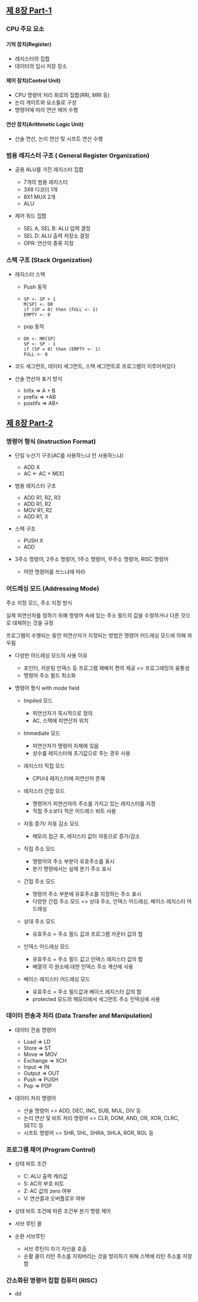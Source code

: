 
## [제 8장 Part-1](https://www.youtube.com/watch?v=-Y2-gdesND8&list=PLc8fQ-m7b1hCHTT7VH2oo0Ng7Et096dYc&index=18)

### CPU 주요 요소

#### 기억 장치(Register)

- 레지스터의 집합
- 데이터의 임시 저장 장소

#### 제어 장치(Control Unit)

- CPU 명령어 처리 회로의 집합(RRI, MRI 등)
- 논리 게이트와 요소들로 구성
- 명령어에 따라 연산 제어 수행

#### 연산 장치(Arithmetic Logic Unit)

- 산술 연산, 논리 연산 및 시프트 연산 수행



### 범용 레지스터 구조 ( General Register Organization)

- 공용 ALU를 가진 레지스터 집합
  - 7개의 범용 레지스터
  - 3X8 디코더 1개
  - 8X1 MUX 2개
  - ALU

- 제어 워드 집합
  - SEL A, SEL B: ALU 입력 결정
  - SEL D: ALU 출력 저장소 결정
  - OPR: 연산의 종류 지정


### 스택 구조 (Stack Organization)

- 레지스터 스택

  - Push 동작

  - ```
    SP <- SP + 1
    M[SP] <- DR
    if (SP = 0) then (FULL <- 1)
    EMPTY <- 0
    ```

  - pop 동작

  - ```
    DR <- MR[SP]
    SP <- SP - 1
    if (SP = 0) then (EMPTY <- 1)
    FULL <- 0
    ```

- 코드 세그먼트, 데이터 세그먼트, 스택 세그먼트로 프로그램이 이루어져있다

- 산술 연산자 표기 방식

  - Infix => A + B
  - prefix => +AB
  - postifx => AB+


## [제 8장 Part-2](https://www.youtube.com/watch?v=uQrRlccgSs4&list=PLc8fQ-m7b1hCHTT7VH2oo0Ng7Et096dYc&index=19)

### 명령어 형식 (Instruction Format)

- 단일 누산기 구조(AC를 사용하느냐 안 사용하느냐)
  - ADD X
  - AC <- AC + M[X]

- 범용 레지스터 구조
  - ADD R1, R2, R3
  - ADD R1, R2
  - MOV R1, R2
  - ADD R1, X

- 스택 구조
  - PUSH X
  - ADD

- 3주소 명령어, 2주소 명령어, 1주소 명령어, 무주소 명령어, RISC 명령어
  - 어떤 명령어를 쓰느냐에 따라 


### 어드레싱 모드 (Addressing Mode)

주소 지정 모드, 주소 지정 방식

실제 피연산자를 정하기 위해 명령어 속에 있는 주소 필드의 값을 수정하거나 다른 것으로 대체하는 것을 규정

프로그램이 수행되는 동안 피연산자가 지정되는 방법은 명령어 어드레싱 모드에 의해 좌우됨

- 다양한 어드레싱 모드의 사용 이유
  - 포인터, 카운팅 인덱스 등 프로그램 재배치 편의 제공 => 프로그래밍의 융통성
  - 명령어 주소 필드 최소화

- 명령어 형식 with mode field
  - Impiled 모드
    - 피연산자가 묵시적으로 정의
    - AC, 스택에 피연산자 위치

  - Immediate 모드
    - 피연산자가 명령어 자체에 있음
    - 상수를 레지스터에 초기값으로 주는 경우 사용

  - 레지스터 직접 모드
    - CPU내 레지스터에 피연산자 존재

  - 레지스터 간접 모드
    - 명령어가 피연산자의 주소를 가지고 있는 레지스터를 지정
    - 직접 주소보다 적은 어드레스 비트 사용

  - 자동 증가/ 자동 감소 모드
    - 메모리 접근 후, 레지스터 값이 자동으로 증가/감소

  - 직접 주소 모드
    - 명령어의 주소 부분이 유효주소를 표시
    - 분기 명령에서는 실제 분기 주소 표시

  - 간접 주소 모드
    - 명령어 주소 부분에 유효주소를 지정하는 주소 표시
    - 다양한 간접 주소 모드 => 상대 주소, 인덱스 어드레싱, 베이스 레지스터 어드레싱

  - 상대 주소 모드
    - 유효주소 = 주소 필드 값과 프로그램 카운터 값의 합

  - 인덱스 어드레싱 모드
    - 유효주소  = 주소 필드 값고 인덱스 레지스터 값의 합
    - 배열의 각 원소에 대한 인덱스 주소 계산에 사용

  - 베이스 레지스터 어드레싱 모드
    - 유효주소 = 주소 필드값과 베이스 레지스터 값의 합
    - protected 모드의 메모리에서 세그먼트 주소 인덱싱에 사용


### 데이터 전송과 처리 (Data Transfer and Manipulation)

- 데이터 전송 명령어
  - Load => LD
  - Store => ST
  - Move => MOV
  - Exchange => XCH
  - Input => IN
  - Output => OUT
  - Push => PUSH
  - Pop => POP

- 데이터 처리 명령어
  - 산술 명령어 => ADD, DEC, INC, SUB, MUL, DIV 등
  - 논리 연산 및 비트 처리 명령어 => CLR, DOM, AND, OR, XOR, CLRC, SETC 등
  - 시프트 명령어 => SHR, SHL, SHRA, SHLA, ROR, ROL 등


### 프로그램 제어 (Program Control)

- 상태 비트 조건
  - C: ALU 출력 캐리값
  - S: AC의 부호 비트
  - Z: AC 값의 zero 여부
  - V: 연산결과 오버플로우 여부

- 상태 비트 조건에 따른 조건부 분기 명령 제어

- 서브 루틴 콜

- 순환 서브루틴
  - 서브 루틴이 자기 자신을 호출
  - 순활 콜이 리턴 주소를 지워버리는 것을 방지하기 위해 스택에 리턴 주소를 저장함


### 간소화된 명령어 집합 컴퓨터 (RISC)

- dd